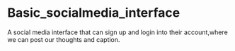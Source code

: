 # Basic_socialmedia_interface
A social media interface that can sign up and login into their account,where we can post our thoughts and caption. 
